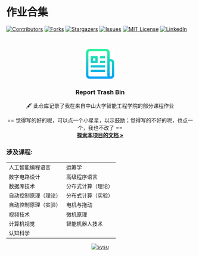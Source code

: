 # 作业合集
[![Contributors][contributors-shield]][contributors-url]
[![Forks][forks-shield]][forks-url]
[![Stargazers][stars-shield]][stars-url]
[![Issues][issues-shield]][issues-url]
[![MIT License][license-shield]][license-url]
[![LinkedIn][linkedin-shield]][linkedin-url]


<!-- PROJECT LOGO -->
<br />

<p align="center">
  <a href="https://github.com/SYSUzrc/Major-Assignments/">
    <img src="images/logo.png" alt="Logo" width="80" height="80">
  </a>

  <h3 align="center">Report Trash Bin</h3>
  <p align="center">
    🖋 此仓库记录了我在来自中山大学智能工程学院的部分课程作业
  <p align="center">
    == 觉得写的好的呢，可以点一个小星星，以示鼓励；觉得写的不好的呢，也点一个，我也不改了 ==
    <br />
    <a href="https://github.com/SYSUzrc/Major-Assignments"><strong>探索本项目的文档 »</strong></a>

  </p>
</p>

###  涉及课程:
|  |   |
|-------------------------------------------|-------------------------------------------|
| 人工智能编程语言          | 运筹学           |
| 数字电路设计              | 高级程序语言       |
| 数据库技术                | 分布式计算（理论）  |
| 自动控制原理（理论）       | 分布式计算（实验）  |
| 自动控制原理（实验）       | 电机与拖动         |
| 视频技术                  |  微机原理        |
| 计算机视觉                | 智能机器人技术    |
| 认知科学                  |                   |

<p align="center">
  <a href="https://github.com/SYSUzrc/Major-Assignments/">
    <img src="images/sysu.png" alt="sysu" width="80" height="80">
  </a>
</p>

<!-- links -->
[your-project-path]:SYSUzrc/Major-Assignments
[contributors-shield]: https://img.shields.io/github/contributors/SYSUzrc/Major-Assignments.svg?style=flat-square
[contributors-url]: https://github.com/SYSUzrc/Major-Assignments/graphs/contributors
[forks-shield]: https://img.shields.io/github/forks/SYSUzrc/Major-Assignments.svg?style=flat-square
[forks-url]: https://github.com/SYSUzrc/Major-Assignments/network/members
[stars-shield]: https://img.shields.io/github/stars/SYSUzrc/Major-Assignments.svg?style=flat-square
[stars-url]: https://github.com/SYSUzrc/Major-Assignments/stargazers
[issues-shield]: https://img.shields.io/github/issues/SYSUzrc/Major-Assignments.svg?style=flat-square
[issues-url]: https://img.shields.io/github/issues/SYSUzrc/Major-Assignments.svg
[license-shield]: https://img.shields.io/github/license/SYSUzrc/Major-Assignments.svg?style=flat-square
[license-url]: https://github.com/SYSUzrc/Major-Assignments/blob/master/LICENSE.txt
[linkedin-shield]: https://img.shields.io/badge/-LinkedIn-black.svg?style=flat-square&logo=linkedin&colorB=555
[linkedin-url]: https://linkedin.com/in/SYSUzrc
